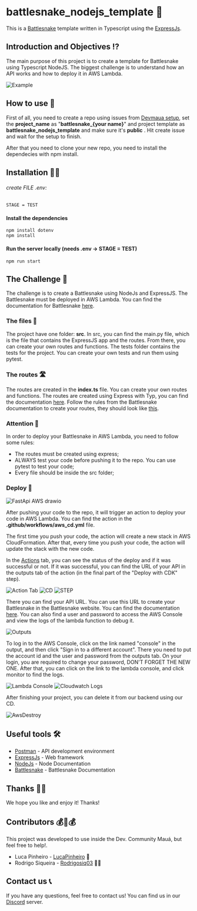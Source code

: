 # battlesnake_nodejs_template 🐍

This is a [Battlesnake](http://play.battlesnake.com) template written in Typescript using the [ExpressJs](https://expressjs.com/en/5x/api.html).

## Introduction and Objectives ⁉
The main purpose of this project is to create a template for Battlesnake using Typescript NodeJS. The biggest challenge is to understand how an API works and how to deploy it in AWS Lambda.

![Example](https://github.com/Maua-Dev/battlesnake_fastapi_template/assets/81604963/58080c12-6d91-4366-b4e0-f7cd9f20f98d)

## How to use 🤔
First of all, you need to create a repo using issues from [Devmaua setup](https://github.com/Maua-Dev/devmaua_setup/), set the **project_name** as "**battlesnake_{your name}**" and project template as **battlesnake_nodejs_template** and make sure it's **public** . Hit create issue and wait for the setup to finish.

After that you need to clone your new repo, you need to install the dependecies with npm install.

## Installation 👩‍💻

###### create FILE .env:
    STAGE = TEST


#### Install the dependencies
    npm install dotenv
    npm install



#### Run the server locally (needs .env -> STAGE = TEST)

    npm run start

## The Challenge 🐍
The challenge is to create a Battlesnake using NodeJs and ExpressJS. The Battlesnake must be deployed in AWS Lambda.
You can find the documentation for Battlesnake [here](https://docs.battlesnake.com/).

### The files 📁
The project have one folder: **src**.
In src, you can find the main.py file, which is the file that contains the ExpressJS app and the routes. From there, you can create your own routes and functions.
The tests folder contains the tests for the project. You can create your own tests and run them using pytest.

### The routes 🛣
The routes are created in the **index.ts** file. You can create your own routes and functions. The routes are created using Express with Typ, you can find the documentation [here]((https://expressjs.com/en/5x/api.html)). Follow the rules from the Battlesnake documentation to create your routes, they should look like [this](https://docs.battlesnake.com/api).

### Attention 🚨
In order to deploy your Battlesnake in AWS Lambda, you need to follow some rules:
- The routes must be created using express;
- ALWAYS test your code before pushing it to the repo. You can use pytest to test your code;
- Every file should be inside the src folder;

### Deploy 🚀

![FastApi AWS drawio](https://github.com/Maua-Dev/battlesnake_fastapi_template/assets/81604963/68026cf1-14de-4ca9-bd50-61688556b581)

After pushing your code to the repo, it will trigger an action to deploy your code in AWS Lambda. You can find the action in the **.github/workflows/aws_cd.yml** file.

The first time you push your code, the action will create a new stack in AWS CloudFormation. After that, every time you push your code, the action will update the stack with the new code.

In the [Actions](https://github.com/Maua-Dev/battlesnake_nodejs_template/actions) tab, you can see the status of the deploy and if it was successful or not. If it was successful, you can find the URL of your API in the outputs tab of the action (in the final part of the "Deploy with CDK" step).

![Action Tab](https://github.com/Maua-Dev/battlesnake_fastapi_template/assets/81604963/ca447b23-e4f3-423c-8ba2-3f7c891849c9)
![CD](https://github.com/Maua-Dev/battlesnake_fastapi_template/assets/81604963/1340c269-f182-46eb-ae12-1d0bdd6059a2)
![STEP](https://github.com/Maua-Dev/battlesnake_fastapi_template/assets/81604963/6129f465-a54d-46fc-b45a-c8b219a6823b)

There you can find your API URL. You can use this URL to create your Battlesnake in the Battlesnake website. You can find the documentation [here](https://docs.battlesnake.com/guides/getting-started#step-2-create-a-battlesnake).
You can also find a user and password to access the AWS Console and view the logs of the lambda function to debug it.

![Outputs](https://github.com/Maua-Dev/battlesnake_fastapi_template/assets/81604963/e06bf1dd-18cc-4057-91ea-3ccd8074848f)

To log in to the AWS Console, click on the link named "console" in the output, and then click "Sign in to a different account". There you need to put the account id and the user and password from the outputs tab. On your login, you are required to change your password, DON'T FORGET THE NEW ONE. After that, you can click on the link to the lambda console, and click monitor to find the logs.

![Lambda Console](https://github.com/Maua-Dev/battlesnake_fastapi_template/assets/81604963/8a584df8-9efe-432d-9083-6f3523b7f58c)
![Cloudwatch Logs](https://github.com/Maua-Dev/battlesnake_fastapi_template/assets/81604963/94483cd1-ae3c-46c0-86df-d8fff0b0490e)

After finishing your project, you can delete it from our backend using our CD.

![AwsDestroy](https://github.com/Maua-Dev/battlesnake_fastapi_template/assets/81604963/68a73993-c55e-4ba8-8bf9-2becbc9decf6)

## Useful tools 🛠

- [Postman](https://www.postman.com/) - API development environment
- [ExpressJs](https://expressjs.com/en/5x/api.html) - Web framework
- [NodeJs](https://nodejs.org/en/download/package-manager) - Node Documentation
- [Battlesnake](https://docs.battlesnake.com/) - Battlesnake Documentation

## Thanks 👢🍿

We hope you like and enjoy it! Thanks!

## Contributors 💰🤝💰

This project was developed to use inside the Dev. Community Mauá, but feel free to help!.

- Luca Pinheiro - [LucaPinheiro](https://github.com/LucaPinheiro) 🚀
- Rodrigo Siqueira - [Rodrigosiq03](https://github.com/Rodrigosiq03) 🧙‍♂️


## Contact us 📞
If you have any questions, feel free to contact us! You can find us in our [Discord](https://discord.gg/Yr2VPgAmcb) server.
